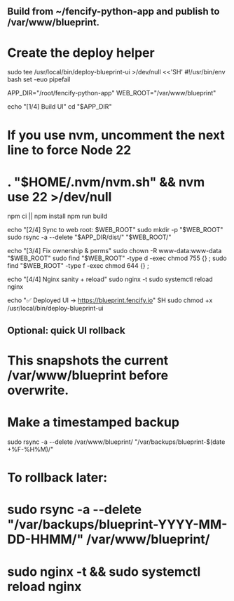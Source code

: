 ## Build from ~/fencify-python-app and publish to /var/www/blueprint.

# Create the deploy helper

sudo tee /usr/local/bin/deploy-blueprint-ui >/dev/null <<'SH'
#!/usr/bin/env bash
set -euo pipefail

APP_DIR="/root/fencify-python-app"
WEB_ROOT="/var/www/blueprint"

echo "[1/4] Build UI"
cd "$APP_DIR"

# If you use nvm, uncomment the next line to force Node 22

# . "$HOME/.nvm/nvm.sh" && nvm use 22 >/dev/null

npm ci || npm install
npm run build

echo "[2/4] Sync to web root: $WEB_ROOT"
sudo mkdir -p "$WEB_ROOT"
sudo rsync -a --delete "$APP_DIR/dist/" "$WEB_ROOT/"

echo "[3/4] Fix ownership & perms"
sudo chown -R www-data:www-data "$WEB_ROOT"
sudo find "$WEB_ROOT" -type d -exec chmod 755 {} \;
sudo find "$WEB_ROOT" -type f -exec chmod 644 {} \;

echo "[4/4] Nginx sanity + reload"
sudo nginx -t
sudo systemctl reload nginx

echo "✅ Deployed UI → https://blueprint.fencify.io"
SH
sudo chmod +x /usr/local/bin/deploy-blueprint-ui

## Optional: quick UI rollback

# This snapshots the current /var/www/blueprint before overwrite.

# Make a timestamped backup

sudo rsync -a --delete /var/www/blueprint/ "/var/backups/blueprint-$(date +%F-%H%M)/"

# To rollback later:

# sudo rsync -a --delete "/var/backups/blueprint-YYYY-MM-DD-HHMM/" /var/www/blueprint/

# sudo nginx -t && sudo systemctl reload nginx
